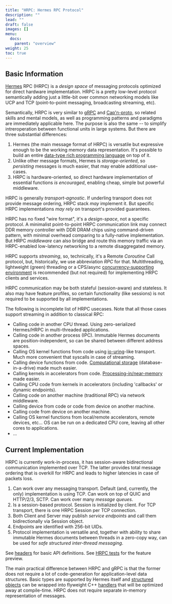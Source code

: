 ```yaml
---
title: "HRPC: Hermes RPC Protocol"
description: ""
lead: ""
draft: false
images: []
menu:
  docs:
    parent: "overview"
weight: 25
toc: true
---
```


## Basic Information

[Hermes](/docs/overview/hermes) RPC (HRPC) is a *design space* of messaging protocols optimized for direct hardware implementation. HRPC is a pretty low-level protocol semantically adding just a little-bit over common networking models like UCP and TCP (point-to-point messaging, broadcasting streaming, etc). 

Semantically, HRPC is very similar to [gRPC](https://grpc.io) and [Cap'n-proto](https://capnproto.org/), so related skills and mental models, as well as programming patterns and paradigms are immediately applicable here. The purpose is also the same -- to simplify intreroperation between functional units in large systems. But there are three substantial differences:

1. Hermes (the main message format of HRPC) is versatile but expressive enough to be the working memory data representation. It's possible to build an entire [data-type rich programming language](/docs/overview/vm) on top of it.
1. Unlike other message formats, Hermes is *storage-oriented*, so *persisting* messages is much easier, that may enable additional use-cases.
1. HRPC is hardware-oriented, so direct hardware implementation of essential functions *is encouraged*, enabling cheap, simple but powerful middleware.

HRPC is generally *transport-agnostic*. If underling transport does not provide message ordering, HRPC stack *may* implement it. But specific HRPC implementations *may rely* on transport's provided guarantees.

HRPC has no fixed "wire format", it's a *design-space*, not a specific protocol. A minimalist point-to-point HRPC communication link may connect DDR memory controller with DDR DRAM chips using command-driven pattern, with minimal overhead comparing to a fully-native implementation. But HRPC *middleware* can also bridge and route this memory traffic via an HRPC-enabled low-latency networking to a remote disaggregated memory.

HRPC supports *streaming*, so, technically, it's a Remote *Coroutine* Call protocol, but, historically, we use abbreviation _RPC_ for that. Multithreading, lightweight (green) threading or a CPS/async [concurrency-supporting environment](https://github.com/victor-smirnov/green-fibers/wiki/Dialectics-of-fibers-and-coroutines-in-Cxx-and-successor-languages) is recommended (but not required) for implementing HRPC clients and services.

HRPC communication may be both stateful (session-aware) and stateless. It also may have feature profiles, so certain functionality (like sessions) is not required to be supported by all implementations.

The following is incomplete list of HRPC usecases. Note that all those cases support streaming in addition to classical RPC:

* Calling code in another CPU thread. Using zero-serialized Hermes/HRPC in multi-threaded applications.
* Calling code in another process (IPC). Immutable Hermes documents are position-independent, so can be shared between different address spaces.
* Calling OS kernel functions from code using [io-uring](https://en.wikipedia.org/wiki/Io_uring)-like transport. Much more convenient that syscalls in case of streaming.
* Calling device functions from code. [Computational storage](/docs/applications/storage) (database-in-a-drive) made much easier.
* Calling kernels in accelerators from code. [Processing-in/near-memory](https://semiconductor.samsung.com/news-events/tech-blog/hbm-pim-cutting-edge-memory-technology-to-accelerate-next-generation-ai/) made easier. 
* Calling CPU code from kernels in accelerators (including 'callbacks' or dynamic endpoints).
* Calling code on another machine (traditional RPC) via network middleware.
* Calling device from code or code from device on another machine.
* Calling code from device on another machine.
* Calling OS kernel functions from local/remote accelerators, remote devices, etc... OS can be run on a dedicated CPU core, leaving all other cores to applications.
* ...

## Current Implementation

HRPC is currently work-in-process, it has session-aware bidirectional communication implemented over TCP. The latter provides total message ordering that is overkill for HRPC and leads to higher latencies in case of packets loss. 

1. Can work over any messaging transport. Default (and, currently, the only) implementation is using TCP. Can work on top of QUIC and HTTP/2/3, SCTP. Can work over many *message queues*.
1. Is a session-based protocol. Session is initialized by client. For TCP transport, there is one HRPC Session per TCP connection.
1. Both Client and Server may publish *service endpoints* and call them bidirectionally via Session object. 
1. Endpoints are identified with 256-bit UIDs.
1. Protocol implementation is versatile and, together with ability to share immutable Hermes documents between threads in a zero-copy way, can be used for *safe structured inter-thread messaging*. 

See [headers](https://github.com/victor-smirnov/memoria/blob/master/runtimes/include/memoria/hrpc/hrpc.hpp) for basic API definitions. See [HRPC tests](https://github.com/victor-smirnov/memoria/tree/master/tests/hrpc) for the feature preview.

The main practical difference between HRPC and gRPC is that the former does not require a lot of code-generation for application-level data structures. Basic types are supported by Hermes itself and [structured objects](#tinyobjectmap) can be wrapped into flyweight C++ [handlers](https://github.com/victor-smirnov/memoria/blob/master/runtimes/include/memoria/hrpc/schema.hpp) that will be optimized away at compile-time. HRPC does not require separate in-memory representation of messages.

